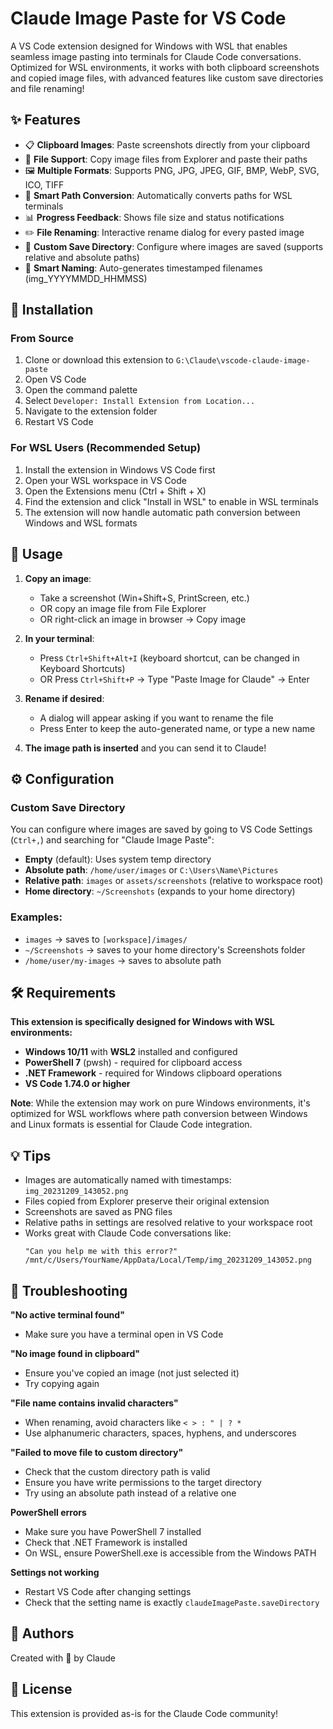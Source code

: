 # Claude Image Paste for VS Code

A VS Code extension designed for Windows with WSL that enables seamless image pasting into terminals for Claude Code conversations. Optimized for WSL environments, it works with both clipboard screenshots and copied image files, with advanced features like custom save directories and file renaming!

## ✨ Features

- 📋 **Clipboard Images**: Paste screenshots directly from your clipboard
- 📁 **File Support**: Copy image files from Explorer and paste their paths
- 🖼️ **Multiple Formats**: Supports PNG, JPG, JPEG, GIF, BMP, WebP, SVG, ICO, TIFF
- 🔄 **Smart Path Conversion**: Automatically converts paths for WSL terminals
- 📊 **Progress Feedback**: Shows file size and status notifications
- ✏️ **File Renaming**: Interactive rename dialog for every pasted image
- 📂 **Custom Save Directory**: Configure where images are saved (supports relative and absolute paths)
- 📅 **Smart Naming**: Auto-generates timestamped filenames (img_YYYYMMDD_HHMMSS)

## 🚀 Installation

### From Source
1. Clone or download this extension to `G:\Claude\vscode-claude-image-paste`
2. Open VS Code
3. Open the command palette
4. Select `Developer: Install Extension from Location...`
5. Navigate to the extension folder
6. Restart VS Code

### For WSL Users (Recommended Setup)
1. Install the extension in Windows VS Code first
2. Open your WSL workspace in VS Code
3. Open the Extensions menu (Ctrl + Shift + X)
4. Find the extension and click "Install in WSL" to enable in WSL terminals
5. The extension will now handle automatic path conversion between Windows and WSL formats

## 📖 Usage

1. **Copy an image**:
   - Take a screenshot (Win+Shift+S, PrintScreen, etc.)
   - OR copy an image file from File Explorer
   - OR right-click an image in browser → Copy image

2. **In your terminal**:
   - Press `Ctrl+Shift+Alt+I` (keyboard shortcut, can be changed in Keyboard Shortcuts)
   - OR Press `Ctrl+Shift+P` → Type "Paste Image for Claude" → Enter

3. **Rename if desired**:
   - A dialog will appear asking if you want to rename the file
   - Press Enter to keep the auto-generated name, or type a new name

4. **The image path is inserted** and you can send it to Claude!

## ⚙️ Configuration

### Custom Save Directory

You can configure where images are saved by going to VS Code Settings (`Ctrl+,`) and searching for "Claude Image Paste":

- **Empty** (default): Uses system temp directory
- **Absolute path**: `/home/user/images` or `C:\Users\Name\Pictures`
- **Relative path**: `images` or `assets/screenshots` (relative to workspace root)
- **Home directory**: `~/Screenshots` (expands to your home directory)

### Examples:
- `images` → saves to `[workspace]/images/`
- `~/Screenshots` → saves to your home directory's Screenshots folder
- `/home/user/my-images` → saves to absolute path

## 🛠️ Requirements

**This extension is specifically designed for Windows with WSL environments:**

- **Windows 10/11** with **WSL2** installed and configured
- **PowerShell 7** (pwsh) - required for clipboard access
- **.NET Framework** - required for Windows clipboard operations
- **VS Code 1.74.0 or higher**

**Note**: While the extension may work on pure Windows environments, it's optimized for WSL workflows where path conversion between Windows and Linux formats is essential for Claude Code integration.

## 💡 Tips

- Images are automatically named with timestamps: `img_20231209_143052.png`
- Files copied from Explorer preserve their original extension
- Screenshots are saved as PNG files
- Relative paths in settings are resolved relative to your workspace root
- Works great with Claude Code conversations like:
  ```
  "Can you help me with this error?"
  /mnt/c/Users/YourName/AppData/Local/Temp/img_20231209_143052.png
  ```

## 🐛 Troubleshooting

**"No active terminal found"**
- Make sure you have a terminal open in VS Code

**"No image found in clipboard"**
- Ensure you've copied an image (not just selected it)
- Try copying again

**"File name contains invalid characters"**
- When renaming, avoid characters like `< > : " | ? *`
- Use alphanumeric characters, spaces, hyphens, and underscores

**"Failed to move file to custom directory"**
- Check that the custom directory path is valid
- Ensure you have write permissions to the target directory
- Try using an absolute path instead of a relative one

**PowerShell errors**
- Make sure you have PowerShell 7 installed
- Check that .NET Framework is installed
- On WSL, ensure PowerShell.exe is accessible from the Windows PATH

**Settings not working**
- Restart VS Code after changing settings
- Check that the setting name is exactly `claudeImagePaste.saveDirectory`

## 👥 Authors

Created with 💜 by Claude

## 📝 License

This extension is provided as-is for the Claude Code community!